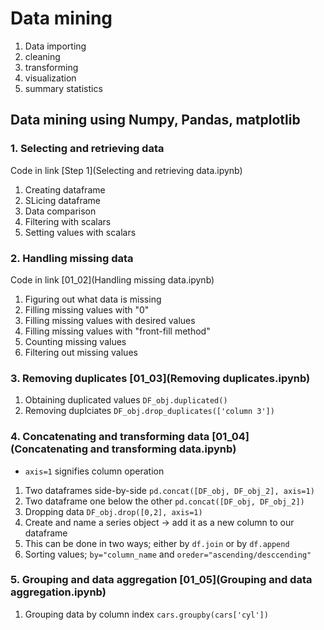 # Data mining

1. Data importing
2. cleaning
3. transforming
4. visualization
5. summary statistics


## Data mining using Numpy, Pandas, matplotlib
### 1. Selecting and retrieving data 
Code in link [Step 1](Selecting and retrieving data.ipynb)
  1. Creating dataframe
  2. SLicing dataframe
  3. Data comparison
  4. Filtering with scalars
  5. Setting values with scalars
     
### 2. Handling missing data 
Code in link [01_02](Handling missing data.ipynb)
  1. Figuring out what data is missing
  2. Filling missing values with "0"
  3. Filling missing values with desired values
  4. Filling missing values with "front-fill method"
  5. Counting missing values
  6. Filtering out missing values

### 3. Removing duplicates [01_03](Removing duplicates.ipynb)
   1. Obtaining duplicated values ```DF_obj.duplicated()```
   2. Removing duplciates ```DF_obj.drop_duplicates(['column 3'])```
   
### 4. Concatenating and transforming data [01_04](Concatenating and transforming data.ipynb)
   - ```axis=1``` signifies column operation
  1. Two dataframes side-by-side ```pd.concat([DF_obj, DF_obj_2], axis=1)```
  2. Two dataframe one below the other ```pd.concat([DF_obj, DF_obj_2])```
  3. Dropping data ```DF_obj.drop([0,2], axis=1)```
  4. Create and name a series object -> add it as a new column to our dataframe
  5. This can be done in two ways; either by ```df.join``` or by ```df.append```
  6. Sorting values; ```by="column_name``` and ```oreder="ascending/desccending"```
  
### 5. Grouping and data aggregation [01_05](Grouping and data aggregation.ipynb)
  1. Grouping data by column index ```cars.groupby(cars['cyl'])```
